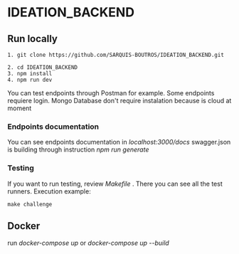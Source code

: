 # IDEATION_BACKEND
## Run locally

    1. git clone https://github.com/SARQUIS-BOUTROS/IDEATION_BACKEND.git

    2. cd IDEATION_BACKEND
    3. npm install
    4. npm run dev

You can test endpoints through Postman for example. Some endpoints requiere login.
Mongo Database don't require instalation because is cloud at moment

### Endpoints documentation
You can see endpoints documentation in *localhost:3000/docs* 
swagger.json is building through instruction *npm run generate*

### Testing

If you want to run testing, review *Makefile* . There you can see all the test runners. 
Execution example: 

    make challenge
## Docker
run  *docker-compose up* or *docker-compose up --build*